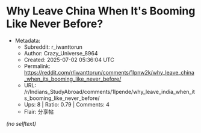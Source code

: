 # Why Leave China When It's Booming Like Never Before?

- Metadata:
  - Subreddit: r_iwanttorun
  - Author: Crazy_Universe_8964
  - Created: 2025-07-02 05:36:04 UTC
  - Permalink: https://reddit.com/r/iwanttorun/comments/1lpnw2k/why_leave_china_when_its_booming_like_never_before/
  - URL: /r/Indians_StudyAbroad/comments/1lpende/why_leave_india_when_its_booming_like_never_before/
  - Ups: 8 | Ratio: 0.79 | Comments: 4
  - Flair: 分享帖

_(no selftext)_
